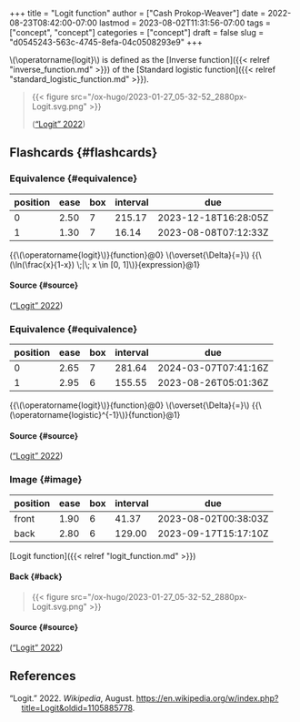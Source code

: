 +++
title = "Logit function"
author = ["Cash Prokop-Weaver"]
date = 2022-08-23T08:42:00-07:00
lastmod = 2023-08-02T11:31:56-07:00
tags = ["concept", "concept"]
categories = ["concept"]
draft = false
slug = "d0545243-563c-4745-8efa-04c0508293e9"
+++

\\(\operatorname{logit}\\) is defined as the [Inverse function]({{< relref "inverse_function.md" >}}) of the [Standard logistic function]({{< relref "standard_logistic_function.md" >}}).

> {{< figure src="/ox-hugo/2023-01-27_05-32-52_2880px-Logit.svg.png" >}}
>
> (<a href="#citeproc_bib_item_1">“Logit” 2022</a>)


## Flashcards {#flashcards}


### Equivalence {#equivalence}

| position | ease | box | interval | due                  |
|----------|------|-----|----------|----------------------|
| 0        | 2.50 | 7   | 215.17   | 2023-12-18T16:28:05Z |
| 1        | 1.30 | 7   | 16.14    | 2023-08-08T07:12:33Z |

{{\\(\operatorname{logit}\\)}{function}@0} \\(\overset{\Delta}{=}\\) {{\\(\ln(\frac{x}{1-x}) \\;|\\; x \in [0, 1]\\)}{expression}@1}


#### Source {#source}

(<a href="#citeproc_bib_item_1">“Logit” 2022</a>)


### Equivalence {#equivalence}

| position | ease | box | interval | due                  |
|----------|------|-----|----------|----------------------|
| 0        | 2.65 | 7   | 281.64   | 2024-03-07T07:41:16Z |
| 1        | 2.95 | 6   | 155.55   | 2023-08-26T05:01:36Z |

{{\\(\operatorname{logit}\\)}{function}@0} \\(\overset{\Delta}{=}\\) {{\\(\operatorname{logistic}^{-1}\\)}{function}@1}


#### Source {#source}

(<a href="#citeproc_bib_item_1">“Logit” 2022</a>)


### Image {#image}

| position | ease | box | interval | due                  |
|----------|------|-----|----------|----------------------|
| front    | 1.90 | 6   | 41.37    | 2023-08-02T00:38:03Z |
| back     | 2.80 | 6   | 129.00   | 2023-09-17T15:17:10Z |

[Logit function]({{< relref "logit_function.md" >}})


#### Back {#back}

> {{< figure src="/ox-hugo/2023-01-27_05-32-52_2880px-Logit.svg.png" >}}


#### Source {#source}

(<a href="#citeproc_bib_item_1">“Logit” 2022</a>)

## References

<style>.csl-entry{text-indent: -1.5em; margin-left: 1.5em;}</style><div class="csl-bib-body">
  <div class="csl-entry"><a id="citeproc_bib_item_1"></a>“Logit.” 2022. <i>Wikipedia</i>, August. <a href="https://en.wikipedia.org/w/index.php?title=Logit&oldid=1105885778">https://en.wikipedia.org/w/index.php?title=Logit&#38;oldid=1105885778</a>.</div>
</div>
